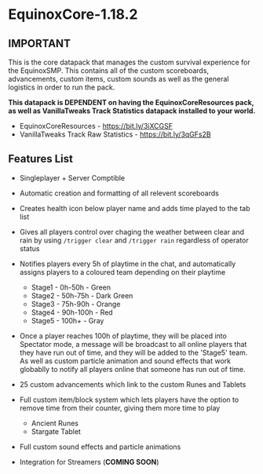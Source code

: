 # EquinoxCore-1.18.2

## **IMPORTANT**

This is the core datapack that manages the custom survival experience for the EquinoxSMP. This contains all of the custom scoreboards, advancements, custom items, custom sounds as well as the general logistics in order to run the pack.

**This datapack is DEPENDENT on having the EquinoxCoreResources pack, as well as VanillaTweaks Track Statistics datapack installed to your world.**
- EquinoxCoreResources - https://bit.ly/3iXCGSF 
- VanillaTweaks Track Raw Statistics - https://bit.ly/3qGFs2B

## **Features List**

 - Singleplayer + Server Comptible

 - Automatic creation and formatting of all relevent scoreboards

 - Creates health icon below player name and adds time played to the tab list

 - Gives all players control over chaging the weather between clear and rain by using `/trigger clear` and `/trigger rain` regardless of operator status

- Notifies players every 5h of playtime in the chat, and automatically assigns players to a coloured team depending on their playtime
    - Stage1 - 0h-50h - Green
    - Stage2 - 50h-75h - Dark Green
    - Stage3 - 75h-90h - Orange
    - Stage4 - 90h-100h - Red
    - Stage5 - 100h+ - Gray

- Once a player reaches 100h of playtime, they will be placed into Spectator mode, a message will be broadcast to all online players that they have run out of time, and they will be added to the 'Stage5' team. As well as custom particle animation and sound effects that work globablly to notify all players online that someone has run out of time.

 - 25 custom advancements which link to the custom Runes and Tablets

- Full custom item/block system which lets players have the option to remove time from their counter, giving them more time to play
    - Ancient Runes
    - Stargate Tablet

 - Full custom sound effects and particle animations

 - Integration for Streamers (**COMING SOON**)

